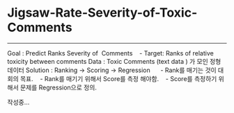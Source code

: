 # Jigsaw-Rate-Severity-of-Toxic-Comments

--- 

 Goal : Predict Ranks Severity of  Comments
   - Target: Ranks of relative toxicity between comments
 Data : Toxic Comments (text data ) 가 모인 정형 데이터
 Solution : Ranking -> Scoring -> Regression  
   - Rank를 매기는 것이 대회의 목표.
   - Rank를 매기기 위해서 Score를 측정 해야함.
   - Score를 측정하기 위해서 문제를 Regression으로 정의.


작성중...
